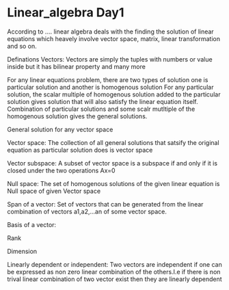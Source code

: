 # Linear_algebra Day1 
According to ....  linear algebra deals with the finding the solution of linear equations which heavely involve vector space, matrix, linear transformation and so on.

Definations
Vectors: Vectors are simply the tuples with numbers or value inside but it has bilinear property and many more

For any linear equations problem, there are two types of solution one is particular solution and another is homogenous solution
For any particular solution, the scalar multiple of homogenous solution added to the particular solution gives solution that 
will also satisfy the linear equation itself. Combination of particular solutions and some scalr mutltiple of the homogenous 
solution gives the general solutions. 

General solution for any vector space 

Vector space:  The collection of all general solutions that satsify the original equation as particular solution does is vector space 

Vector subspace: A subset of vector space is a subspace if and only if it is closed under the two operations Ax=0 

Null space: The set of homogenous solutions of the given linear equation is Null space of given Vector space 

Span of a vector: Set of vectors that can be generated from the linear combination of vectors a1,a2,...an of some vector space.

Basis of a vector:  

Rank 

Dimension    

Linearly dependent or independent: Two vectors are independent if one can be expressed as non zero linear combination of the others.I.e if there is non trival linear combination of two vector exist then they are linearly dependent 



